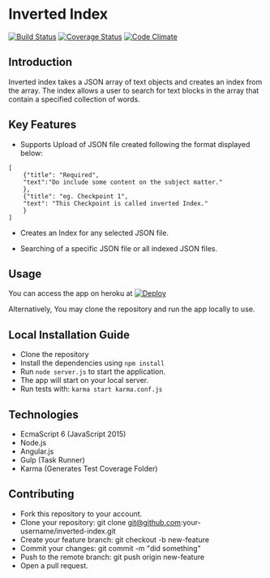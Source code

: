 
# Inverted Index
[![Build Status](https://travis-ci.org/andela-aawa/inverted-index.svg?branch=develop)](https://travis-ci.org/andela-aawa/inverted-index)
[![Coverage Status](https://coveralls.io/repos/github/andela-aawa/inverted-index/badge.svg?branch=chore%2F4%2Frewrite-tests)](https://coveralls.io/github/andela-aawa/inverted-index?branch=chore%2F4%2Frewrite-tests)
[![Code Climate](https://codeclimate.com/github/andela-aawa/inverted-index/badges/gpa.svg)](https://codeclimate.com/github/andela-aawa/inverted-index)

## Introduction

Inverted index takes a JSON array of text objects and creates an index from the array. The index allows a user to search for text blocks in the array that contain a specified collection of words.

## Key Features

* Supports Upload of JSON file created following the format displayed below:

```
[
    {"title": "Required",
    "text":"Do include some content on the subject matter."
    },
    {"title": "eg. Checkpoint 1",
    "text": "This Checkpoint is called inverted Index."
    }
]
```

* Creates an Index for any selected JSON file.

* Searching of a specific JSON file or all indexed JSON files.

## Usage

You can access the app on heroku at
[![Deploy](https://www.herokucdn.com/deploy/button.svg)](https://invertedindex-aawa-develop.herokuapp.com/)

Alternatively, You may clone the repository and run the app locally to use.

## Local Installation Guide
* Clone the repository
* Install the dependencies using  `npm install`
* Run `node server.js` to start the application.
* The app will start on your local server.
* Run tests with: `karma start karma.conf.js`

## Technologies

* EcmaScript 6 (JavaScript 2015)
* Node.js
* Angular.js
* Gulp (Task Runner)
* Karma (Generates Test Coverage Folder)


## Contributing

* Fork this repository to your account.
* Clone your repository: git clone git@github.com:your-username/inverted-index.git
* Create your feature branch: git checkout -b new-feature
* Commit your changes: git commit -m "did something"
* Push to the remote branch: git push origin new-feature
* Open a pull request.